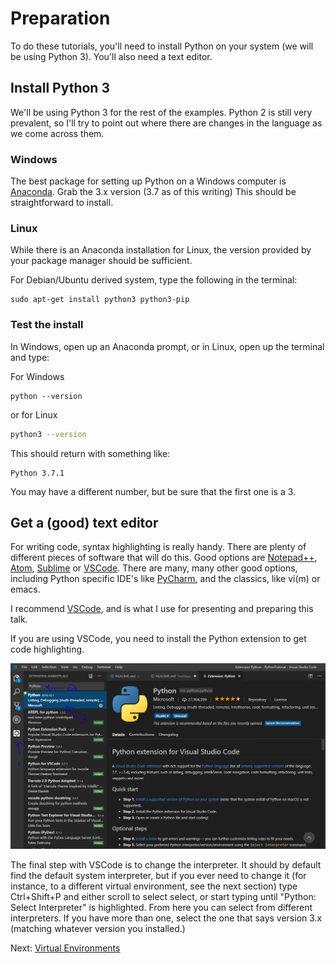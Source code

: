 # Preparation

To do these tutorials, you'll need to install Python on your system (we will be using Python 3). You'll also need a text editor. 

## Install Python 3

We'll be using Python 3 for the rest of the examples. Python 2 is still very prevalent, so I'll try to point out where there are changes in the language as we come across them.

### Windows

The best package for setting up Python on a Windows computer is [Anaconda](https://www.anaconda.com/download/). Grab the 3.x version (3.7 as of this writing) This should be straightforward to install. 

### Linux 

While there is an Anaconda installation for Linux, the version provided by your package manager should be sufficient. 

For Debian/Ubuntu derived system, type the following in the terminal:

```
sudo apt-get install python3 python3-pip
```

### Test the install

In Windows, open up an Anaconda prompt, or in Linux, open up the terminal and type:

For Windows
```
python --version
```
or for Linux
```bash
python3 --version
```

This should return with something like:

```
Python 3.7.1
```

You may have a different number, but be sure that the first one is a 3.

## Get a (good) text editor

For writing code, syntax highlighting is really handy. There are plenty of different pieces of software that will do this. Good options are [Notepad++](https://notepad-plus-plus.org/download/v7.6.2.html), [Atom](https://atom.io/), [Sublime](https://www.sublimetext.com/) or [VSCode](https://code.visualstudio.com/). There are many, many other good options, including Python specific IDE's like [PyCharm](https://www.jetbrains.com/pycharm/), and the classics, like vi(m) or emacs. 

I recommend [VSCode](https://code.visualstudio.com/), and is what I use for presenting and preparing this talk.

If you are using VSCode, you need to install the Python extension to get code highlighting. 

![Setup Python Extensions in VSCode, easy as 123.](Images/PythonExtensionVSCode.PNG)

The final step with VSCode is to change the interpreter. It should by default find the default system interpreter, but if you ever need to change it (for instance, to a different virtual environment, see the next section) type Ctrl+Shift+P and either scroll to select select, or start typing until "Python: Select Interpreter" is highlighted. From here you can select from different interpreters. If you have more than one, select the one that says version 3.x (matching whatever version you installed.)

Next: [Virtual Environments](VirtualEnvironments.md)